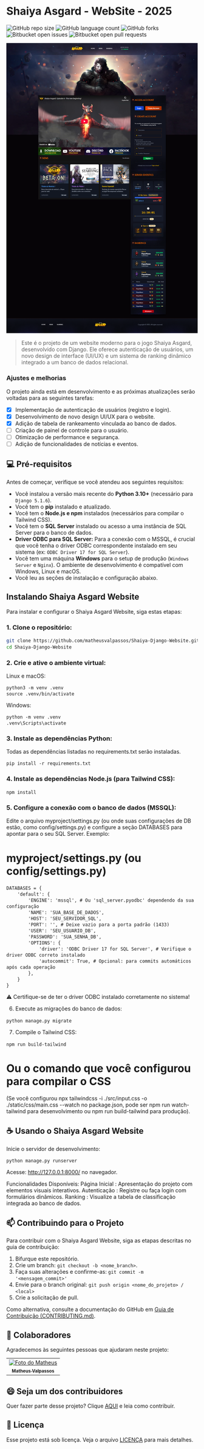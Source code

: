 # Shaiya Asgard - WebSite - 2025

![GitHub repo size](https://img.shields.io/github/repo-size/iuricode/README-template?style=for-the-badge)
![GitHub language count](https://img.shields.io/github/languages/count/iuricode/README-template?style=for-the-badge)
![GitHub forks](https://img.shields.io/github/forks/iuricode/README-template?style=for-the-badge)
![Bitbucket open issues](https://img.shields.io/bitbucket/issues/iuricode/README-template?style=for-the-badge)
![Bitbucket open pull requests](https://img.shields.io/bitbucket/pr-raw/iuricode/README-template?style=for-the-badge)

<img src="imagem.png" alt="Exemplo imagem">

> Este é o projeto de um website moderno para o jogo Shaiya Asgard, desenvolvido com Django. Ele oferece autenticação de usuários, um novo design de interface (UI/UX) e um sistema de ranking dinâmico integrado a um banco de dados relacional.

### Ajustes e melhorias

O projeto ainda está em desenvolvimento e as próximas atualizações serão voltadas para as seguintes tarefas:

- [x] Implementação de autenticação de usuários (registro e login).
- [x] Desenvolvimento de novo design UI/UX para o website.
- [x] Adição de tabela de rankeamento vinculada ao banco de dados.
- [ ] Criação de painel de controle para o usuário.
- [ ] Otimização de performance e segurança.
- [ ] Adição de funcionalidades de notícias e eventos.

## 💻 Pré-requisitos

Antes de começar, verifique se você atendeu aos seguintes requisitos:

- Você instalou a versão mais recente do **Python 3.10+** (necessário para `Django 5.1.6`).
- Você tem o **pip** instalado e atualizado.
- Você tem o **Node.js e npm** instalados (necessários para compilar o Tailwind CSS).
- Você tem o **SQL Server** instalado ou acesso a uma instância de SQL Server para o banco de dados.
- **Driver ODBC para SQL Server:** Para a conexão com o MSSQL, é crucial que você tenha o driver ODBC correspondente instalado em seu sistema (ex: `ODBC Driver 17 for SQL Server`).
- Você tem uma máquina **Windows** para o setup de produção (`Windows Server` e `Nginx`). O ambiente de desenvolvimento é compatível com Windows, Linux e macOS.
- Você leu as seções de instalação e configuração abaixo.

## Instalando Shaiya Asgard Website

Para instalar e configurar o Shaiya Asgard Website, siga estas etapas:

### 1. Clone o repositório:

```bash
git clone https://github.com/matheusvalpassos/Shaiya-Django-Website.git 
cd Shaiya-Django-Website
```
### 2. Crie e ative o ambiente virtual:

Linux e macOS:
```
python3 -m venv .venv
source .venv/bin/activate
```

Windows:
```
python -m venv .venv
.venv\Scripts\activate
```

### 3. Instale as dependências Python:

Todas as dependências listadas no requirements.txt serão instaladas.
```
pip install -r requirements.txt
```

### 4. Instale as dependências Node.js (para Tailwind CSS):
```
npm install
```

### 5. Configure a conexão com o banco de dados (MSSQL):

Edite o arquivo myproject/settings.py (ou onde suas configurações de DB estão, como config/settings.py) e configure a seção DATABASES para apontar para o seu SQL Server. Exemplo:

# myproject/settings.py (ou config/settings.py)
```
DATABASES = {
    'default': {
        'ENGINE': 'mssql', # Ou 'sql_server.pyodbc' dependendo da sua configuração
        'NAME': 'SUA_BASE_DE_DADOS',
        'HOST': 'SEU_SERVIDOR_SQL',
        'PORT': '', # Deixe vazio para a porta padrão (1433)
        'USER': 'SEU_USUARIO_DB',
        'PASSWORD': 'SUA_SENHA_DB',
        'OPTIONS': {
            'driver': 'ODBC Driver 17 for SQL Server', # Verifique o driver ODBC correto instalado
            'autocommit': True, # Opcional: para commits automáticos após cada operação
        },
    }
}
```
⚠️ Certifique-se de ter o driver ODBC instalado corretamente no sistema! 

6. Execute as migrações do banco de dados:

```python manage.py migrate```

7. Compile o Tailwind CSS:

```npm run build-tailwind``` 

# Ou o comando que você configurou para compilar o CSS

(Se você configurou npx tailwindcss -i ./src/input.css -o ./static/css/main.css --watch no package.json, pode ser npm run watch-tailwind para desenvolvimento ou npm run build-tailwind para produção).

## ☕ Usando o Shaiya Asgard Website

Inicie o servidor de desenvolvimento:

```
python manage.py runserver
```

Acesse: http://127.0.0.1:8000/ no navegador.

Funcionalidades Disponíveis:
Página Inicial : Apresentação do projeto com elementos visuais interativos.
Autenticação : Registre ou faça login com formulários dinâmicos.
Ranking : Visualize a tabela de classificação integrada ao banco de dados.

## 📫 Contribuindo para o Projeto

Para contribuir com o Shaiya Asgard Website, siga as etapas descritas no guia de contribuição:

1. Bifurque este repositório.
2. Crie um branch: `git checkout -b <nome_branch>`.
3. Faça suas alterações e confirme-as: `git commit -m '<mensagem_commit>'`
4. Envie para o branch original: `git push origin <nome_do_projeto> / <local>`
5. Crie a solicitação de pull.

Como alternativa, consulte a documentação do GitHub em [Guia de Contribuição (CONTRIBUTING.md)](https://help.github.com/en/github/collaborating-with-issues-and-pull-requests/creating-a-pull-request).

## 🤝 Colaboradores

Agradecemos às seguintes pessoas que ajudaram neste projeto:

<table>
<tr>
<td align="center">
<a href="https://github.com/matheusvalpassos" title="Matheus Valpassos">
<img src="https://avatars.githubusercontent.com/matheusvalpassos" width="100px" alt="Foto do Matheus"/><br>
<sub><b>Matheus Valpassos</b></sub>
</a>
</td>
</tr>
</table>

## 😄 Seja um dos contribuidores

Quer fazer parte desse projeto? Clique [AQUI](CONTRIBUTING.md) e leia como contribuir.

## 📝 Licença

Esse projeto está sob licença. Veja o arquivo [LICENÇA](LICENSE.md) para mais detalhes.